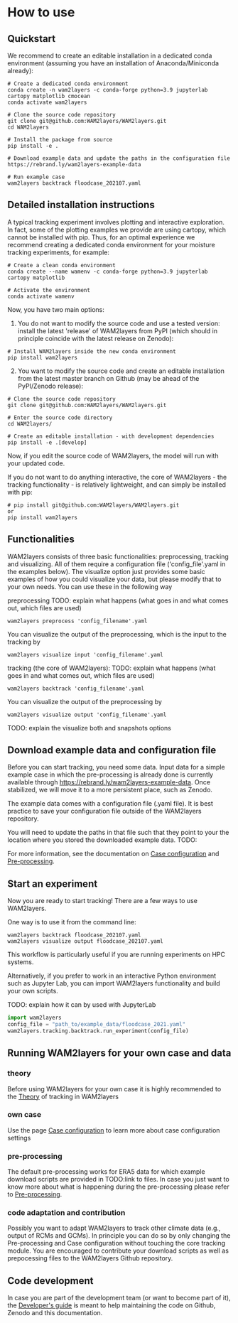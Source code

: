 # How to use

## Quickstart
We recommend to create an editable installation in a dedicated conda environment (assuming you have an installation of Anaconda/Miniconda already):

```
# Create a dedicated conda environment
conda create -n wam2layers -c conda-forge python=3.9 jupyterlab cartopy matplotlib cmocean
conda activate wam2layers

# Clone the source code repository
git clone git@github.com:WAM2layers/WAM2layers.git
cd WAM2layers

# Install the package from source
pip install -e .

# Download example data and update the paths in the configuration file
https://rebrand.ly/wam2layers-example-data

# Run example case
wam2layers backtrack floodcase_202107.yaml
```

## Detailed installation instructions

A typical tracking experiment involves plotting and interactive
exploration. In fact, some of the plotting examples we provide are using
cartopy, which cannot be installed with pip. Thus, for an optimal experience we
recommend creating a dedicated conda environment for your moisture tracking
experiments, for example:

```
# Create a clean conda environment
conda create --name wamenv -c conda-forge python=3.9 jupyterlab cartopy matplotlib

# Activate the environment
conda activate wamenv
```

Now, you have two main options:

1. You do not want to modify the source code and use a tested version: install the latest 'release' of WAM2layers from PyPI (which should in principle coincide with the latest release on Zenodo):
```
# Install WAM2layers inside the new conda environment
pip install wam2layers
```

2. You want to modify the source code and create an editable installation from the latest master branch on Github (may be ahead of the PyPI/Zenodo release):
```
# Clone the source code repository
git clone git@github.com:WAM2layers/WAM2layers.git

# Enter the source code directory
cd WAM2layers/

# Create an editable installation - with development dependencies
pip install -e .[develop]
```

Now, if you edit the source code of WAM2layers, the model will run with your
updated code.

If you do not want to do anything interactive, the core of WAM2layers - the tracking functionality - is relatively
lightweight, and can simply be installed with pip:

```
# pip install git@github.com:WAM2layers/WAM2layers.git
or
pip install wam2layers
```

## Functionalities
WAM2layers consists of three basic functionalities: preprocessing, tracking and visualizing. All of them require a configuration file ('config_file'.yaml in the examples below). The visualize option just provides some basic examples of how you could visualize your data, but please modify that to your own needs. You can use these in the following way

preprocessing 
TODO: explain what happens (what goes in and what comes out, which files are used)
```
wam2layers preprocess 'config_filename'.yaml
```

You can visualize the output of the preprocessing, which is the input to the tracking by
```
wam2layers visualize input 'config_filename'.yaml
```

tracking (the core of WAM2layers):
TODO: explain what happens (what goes in and what comes out, which files are used)
```
wam2layers backtrack 'config_filename'.yaml
```

You can visualize the output of the preprocessing by
```
wam2layers visualize output 'config_filename'.yaml
```

TODO: explain the visualize both and snapshots options

## Download example data and configuration file

Before you can start tracking, you need some data. Input data for a simple example
case in which the pre-processing is already done is currently available through 
https://rebrand.ly/wam2layers-example-data. Once
stabilized, we will move it to a more persistent place, such as Zenodo.

The example data comes with a configuration file (.yaml file). It is best practice to save your configuration file outside of the WAM2layers repository.

You will need to update the paths in that file such that they point to your the location
where you stored the downloaded example data. TODO: 

For more information, see the documentation on [Case configuration](./config.md) and [Pre-processing](./preprocessing.md).

## Start an experiment

Now you are ready to start tracking! There are a few ways to use WAM2layers. 

One way is to use it from the command line:
```
wam2layers backtrack floodcase_202107.yaml
wam2layers visualize output floodcase_202107.yaml
```

This workflow is particularly useful if you are running experiments on HPC
systems.

Alternatively, if you prefer to work in an interactive Python environment such
as Jupyter Lab, you can import WAM2layers functionality and build your own scripts.

TODO: explain how it can by used with JupyterLab

```python
import wam2layers
config_file = "path_to/example_data/floodcase_2021.yaml"
wam2layers.tracking.backtrack.run_experiment(config_file)
```

## Running WAM2layers for your own case and data

### theory
Before using WAM2layers for your own case it is highly recommended to the [Theory](./theory.md) of tracking in WAM2layers 

### own case
Use the page [Case configuration](./config.md) to learn more about case configuration settings

### pre-processing
The default pre-processing works for ERA5 data for which example download scripts are provided in TODO:link to files. In case you just want to know more about what is happening during the pre-processing please refer to [Pre-processing](./prepocessing.md). 

### code adaptation and contribution
Possibly you want to adapt WAM2layers to track other climate data (e.g., output of RCMs and GCMs). In principle you can do so by only changing the Pre-processing and Case configuration without touching the core tracking module. You are encouraged to contribute your download scripts as well as prepocessing files to the WAM2layers Github repository.

## Code development
In case you are part of the development team (or want to become part of it), the [Developer's guide](./develop.md) is meant to help maintaining the code on Github, Zenodo and this documentation.



